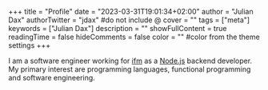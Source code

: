 +++
title = "Profile"
date = "2023-03-31T19:01:34+02:00"
author = "Julian Dax"
authorTwitter = "jdax" #do not include @
cover = ""
tags = ["meta"]
keywords = ["Julian Dax"]
description = ""
showFullContent = true
readingTime = false
hideComments = false
color = "" #color from the theme settings
+++

I am a software engineer working for [ifm](https://ifm.com) as a [Node.js](https://nodejs.org) backend developer.
My primary interest are programming languages, functional programming and software engineering.